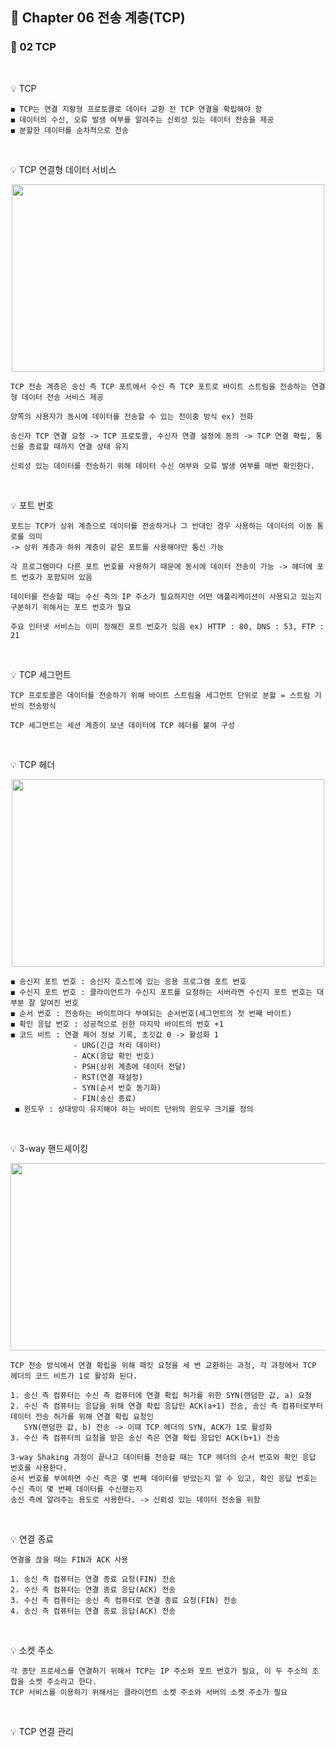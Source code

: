 ## 📕 Chapter 06 전송 계층(TCP)
### 📙 02 TCP
</br>

💡 TCP

    ◼️ TCP는 연결 지향형 프로토콜로 데이터 교환 전 TCP 연결을 확립해야 함
    ◼️ 데이터의 수신, 오류 발생 여부를 알려주는 신뢰성 있는 데이터 전송을 제공
    ◼️ 분할한 데이터를 순차적으로 전송
</br>

💡  TCP 연결형 데이터 서비스
<p align="center"><img src="https://user-images.githubusercontent.com/45066381/154902459-00e8b345-0fb8-4c5c-89e5-632f6219638a.png" width="500" height="300"/></p>

    TCP 전송 계층은 송신 측 TCP 포트에서 수신 측 TCP 포트로 바이트 스트림을 전송하는 연결형 데이터 전송 서비스 제공
    
    양쪽의 사용자가 동시에 데이터를 전송할 수 있는 전이중 방식 ex) 전화
    
    송신자 TCP 연결 요청 -> TCP 프로토콜, 수신자 연결 설정에 동의 -> TCP 연결 확립, 통신을 종료할 때까지 연결 상태 유지
    
    신뢰성 있는 데이터를 전송하기 위해 데이터 수신 여부와 오류 발생 여부를 매번 확인한다.
</br>

💡 포트 번호

    포트는 TCP가 상위 계층으로 데이터를 전송하거나 그 반대인 경우 사용하는 데이터의 이동 통로를 의미
    -> 상위 계층과 하위 계층이 같은 포트를 사용해야만 통신 가능
    
    각 프로그램마다 다른 포트 번호를 사용하기 때문에 동시에 데이터 전송이 가능 -> 헤더에 포트 번호가 포함되어 있음
    
    데이터를 전송할 때는 수신 측의 IP 주소가 필요하지만 어떤 애플리케이션이 사용되고 있는지 구분하기 위해서는 포트 번호가 필요
    
    주요 인터넷 서비스는 이미 정해진 포트 번호가 있음 ex) HTTP : 80, DNS : 53, FTP : 21
</br>

💡 TCP 세그먼트

    TCP 프로토콜은 데이터를 전송하기 위해 바이트 스트림을 세그먼트 단위로 분할 = 스트림 기반의 전송방식
    
    TCP 세그먼트는 세션 계층이 보낸 데이터에 TCP 헤더를 붙여 구성
</br>

💡 TCP 헤더    
<p align="center"><img src="https://user-images.githubusercontent.com/45066381/154904151-4156509d-70ba-485f-b3aa-ab7339edeb81.png" width="500" height="300"/></p>
    
    ◼️ 송신지 포트 번호 : 송신지 호스트에 있는 응용 프로그램 포트 번호
    ◼️ 수신지 포트 번호 : 클라이언트가 수신지 포트를 요청하는 서버라면 수신지 포트 번호는 대부분 잘 알여진 번호
    ◼️ 순서 번호 : 전송하는 바이트마다 부여되는 순서번호(세그먼트의 첫 번째 바이트)
    ◼️ 확인 응답 번호 : 성공적으로 쉰한 마지막 바이트의 번호 +1
    ◼️ 코드 비트 : 연결 제어 정보 기록, 초깃값 0 -> 활성화 1  
                  - URG(긴급 처리 데이터)
                  - ACK(응답 확인 번호)
                  - PSH(상위 계층에 데이터 전달)
                  - RST(연결 재설정)
                  - SYN(순서 번호 동기화)
                  - FIN(송신 종료)
     ◼️ 윈도우 : 상대방이 유지해야 하는 바이트 단위의 윈도우 크기를 정의
</br>

💡 3-way 핸드셰이킹
<p align="center"><img src="https://user-images.githubusercontent.com/45066381/154905610-fdfcc59c-f373-4ad6-8d0b-ff1422e482b9.png" width="550" height="300"/></p>

    TCP 전송 방식에서 연결 확립을 위해 패킷 요청을 세 번 교환하는 과정, 각 과정에서 TCP 헤더의 코드 비트가 1로 활성화 된다.
    
    1. 송신 측 컴퓨터는 수신 측 컴퓨터에 연결 확립 허가를 위한 SYN(랜덤한 값, a) 요청
    2. 수신 측 컴퓨터는 응답을 위해 연결 확립 응답인 ACK(a+1) 전송, 송신 측 컴퓨터로부터 데이터 전송 허가를 위해 연결 확립 요청인 
       SYN(랜덤한 값, b) 전송 -> 이때 TCP 헤더의 SYN, ACK가 1로 활성화
    3. 수신 측 컴퓨터의 요청을 받은 송신 측은 연결 확립 응답인 ACK(b+1) 전송
    
    3-way Shaking 과정이 끝나고 데이터를 전송할 때는 TCP 헤더의 순서 번호와 확인 응답 번호를 사용한다.
    순서 번호를 부여하면 수신 측은 몇 번째 데이터를 받았는지 알 수 있고, 확인 응답 번호는 수신 측이 몇 번째 데이터를 수신했는지 
    송신 측에 알려주는 용도로 사용한다. -> 신뢰성 있는 데이터 전송을 위함
</br>

💡 연결 종료

    연결을 끊을 때는 FIN과 ACK 사용
    
    1. 송신 측 컴퓨터는 연결 종료 요청(FIN) 전송
    2. 수신 측 컴퓨터는 연결 종료 응답(ACK) 전송
    3. 수신 측 컴퓨터는 송신 측 컴퓨터로 연결 종료 요청(FIN) 전송
    4. 송신 측 컴퓨터는 연결 종료 응답(ACK) 전송
</br>

💡 소켓 주소

    각 종단 프로세스를 연결하기 위해서 TCP는 IP 주소와 포트 번호가 필요, 이 두 주소의 조합을 소켓 주소라고 한다.
    TCP 서비스를 이용하기 위해서는 클라이언트 소켓 주소와 서버의 소켓 주소가 필요
</br>

💡 TCP 연결 관리
